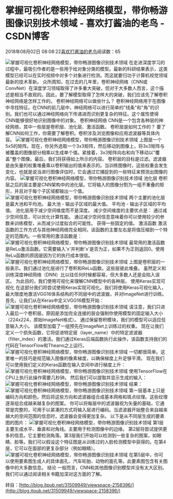 
# 掌握可视化卷积神经网络模型，带你畅游图像识别技术领域 - 喜欢打酱油的老鸟 - CSDN博客


2018年08月02日 08:08:22[喜欢打酱油的老鸟](https://me.csdn.net/weixin_42137700)阅读数：65


![掌握可视化卷积神经网络模型，带你畅游图像识别技术领域](http://p3.pstatp.com/large/pgc-image/153173157808605fd1250e0)
在走进深度学习的过程中，最吸引作者的是一些用于给对象分类的模型。最新的科研结果表示，这类模型已经可以在实时视频中对多个对象进行检测。而这就要归功于计算机视觉领域最新的技术革新。
众所周知，在过去的几年里，卷积神经网络（CNN或ConvNet）在深度学习领域取得了许多重大突破，但对于大多数人而言，这个描述是相当不直观的。因此，要了解模型取得了怎样大的突破，我们应该先了解卷积神经网络是怎样工作的。
卷积神经网络可以做些什么？
卷积神经网络用于在图像中寻找特征。在CNN的前几层中，神经网络可以进行简单的"线条"和"角"的识别。我们也可以通过神经网络向下传递进而识别更复杂的特征。这个属性使得CNN能够很好地识别图像中的对象。
卷积神经网络
CNN是一个包含各种层的神经网络，其中一些层是卷积层、池化层、激活函数。
卷积层是如何工作的？
要了解CNN如何工作，你需要了解卷积。卷积涉及浏览图像和应用滤波器等具体内容。
![掌握可视化卷积神经网络模型，带你畅游图像识别技术领域](http://p3.pstatp.com/large/pgc-image/15317319405459768477217)
上图是一个5x5的矩阵。现在，你另外选取一个3x3矩阵，然后移动到图像上，将3x3矩阵与被覆盖的图像部分相乘以生成单个值。紧接着，3x3矩阵向右和向下移动以"覆盖"整个图像。最后，我们将获得如上所示的内容。
卷积层的目标是过滤。滤波器是由矢量的权重堆叠乘以卷积输出的值来表示的。当训练图像时，这些权重会发生变化，也就是说当进行图像评估时，它会通过它捕捉到的一些特征来预测出图像的内容。
![掌握可视化卷积神经网络模型，带你畅游图像识别技术领域](http://p3.pstatp.com/large/pgc-image/1531731578284e36c1b4567)
池化层
卷积层之后的层主要是CNN架构中的池化层。它将输入的图像分割为一组不重叠的矩形，并且对于每个子区域都输出一个值。
![掌握可视化卷积神经网络模型，带你畅游图像识别技术领域](http://p3.pstatp.com/large/pgc-image/15317320001324268298637)
两个主要的池化层是最大池和平均池。
最大池 - 输出子区域的最大值。
平均池 - 输出子区域的平均值。
池化层用于减少空间维度而不是深度。
减少空间维度的主要优点是：
通过减少空间信息，可以优化计算性能。
通过减少空间信息意味着你可以使用较少的参数来训练模型，从而减少过度拟合的可能性。
获得一些固定的值。
激活函数
激活函数的工作方式与其他神经网络完全相同，该函数的主要左右是将值压缩到一个特定的范围内。一些常用的激活函数是：
![掌握可视化卷积神经网络模型，带你畅游图像识别技术领域](http://p1.pstatp.com/large/pgc-image/1531731578616288833e449)
最常用的激活函数是ReLu激活函数。它需要输入'x'并判断'x'是否为正，如果不为正则返回0。使用ReLu函数的原因是因为它的执行成本很低。
![掌握可视化卷积神经网络模型，带你畅游图像识别技术领域](http://p3.pstatp.com/large/pgc-image/1531731578838d23b7abd2f)
上图是卷积层的一般表示。我们通过池化层进行了卷积和ReLu函数。这些层彼此堆叠。
虽然定义和训练深度神经网络（DNN）比以往任何时候都容易，但大多数人还是会陷入误区。
为此目的，我们使用可视化来理解CNN模型中的各种层。
使用Keras实现可视化
在这部分我们将尝试使用Keras实现可视化。我们将使用Keras可视化输入，最大限度地激活VGG16体系结构的不同层中的滤波器，并对ImageNet进行训练。
首先，让我们从在Keras中定义VGG16模型开始：
![掌握可视化卷积神经网络模型，带你畅游图像识别技术领域](http://p1.pstatp.com/large/pgc-image/15317315789276c596ca6f6)
请注意，我们只进入最后一个卷积层。原因是添加完全连接的层会强制你使用模型的固定输入大小（224x224，原始ImageNet格式）。 通过保留卷积模块，我们的模型可以适应任意输入大小。
该模型加载了一组预先在ImageNet上训练过的权重。
现在让我们定义一个损失函数，它将促进特定层（layer_name）中的特定滤波器（filter_index）的激活。我们通过Keras后端函数执行此操作，该函数支持我们的代码在TensorFlow和Theano之上运行。
![掌握可视化卷积神经网络模型，带你畅游图像识别技术领域](http://p9.pstatp.com/large/pgc-image/15317315792037f65fce47f)
一切都很简单。这里唯一的技巧是规范输入图像的像素梯度，以确保梯度上升足够平滑。
现在我们可以使用我们定义的Keras函数在输入空间中进行梯度上升：
![掌握可视化卷积神经网络模型，带你畅游图像识别技术领域](http://p9.pstatp.com/large/pgc-image/153173157567684d163e76c)
使用TensorFlow在CPU上执行此操作需要几秒钟。
然后我们可以提取并显示生成的输入：
![掌握可视化卷积神经网络模型，带你畅游图像识别技术领域](http://p1.pstatp.com/large/pgc-image/15317315759184d50fb6267)
结果：
![掌握可视化卷积神经网络模型，带你畅游图像识别技术领域](http://p3.pstatp.com/large/pgc-image/15317315764365105ad5f20)
第一层基本上只是编码方向和颜色。然后将这些方向和滤波器组合成基本网格和斑点纹理。这些纹理逐渐组合成越来越复杂的图案。
你可以将每层中的滤波器视为矢量的基础，它通常是完整的，可用于以紧凑的方式将输入层进行编码。当滤波器开始整合来自越来越大的空间范围的信息时，滤波器会变得更加复杂。
以下是从不同层生成的要素图的图片：
![掌握可视化卷积神经网络模型，带你畅游图像识别技术领域](http://p3.pstatp.com/large/pgc-image/15317315769693ad567d8fa)
第1层主要生成水平、垂直和对角线。主要用于检测图像中的边缘。 第2层将尝试提供更多的信息。它主要检测角落。第3层我们开始可以检测到一些复杂的图案，如眼睛、脸等。我们可以假设这个特征图是从训练过的人脸检测模型中获得的。在第4层，它可以在面部的更复杂部分（例如眼睛）。
![掌握可视化卷积神经网络模型，带你畅游图像识别技术领域](http://p3.pstatp.com/large/pgc-image/1531731577448253aa05a05)
在第5层中，你可以使用要素图生成人的具体面孔、汽车轮胎、动物的面孔等。此要素图包含有关图像中的大多数信息。
结论
一般而言，CNN和其他图像识别模型并没有太大区别。我们可以通过阅读相关书籍加深对这方面的了解。

转自：[http://blog.itpub.net/31509949/viewspace-2158396/](http://blog.itpub.net/31509949/viewspace-2158396/)

